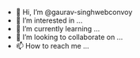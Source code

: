 - 👋 Hi, I’m @gaurav-singhwebconvoy
- 👀 I’m interested in ...
- 🌱 I’m currently learning ...
- 💞️ I’m looking to collaborate on ...
- 📫 How to reach me ...

<!---
gaurav-singhwebconvoy/gaurav-singhwebconvoy is a ✨ special ✨ repository because its `README.md` (this file) appears on your GitHub profile.
You can click the Preview link to take a look at your changes.
--->
